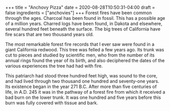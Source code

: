 +++
title = "Anchovy Pizza"
date = 2020-08-28T10:50:31-04:00
draft = false
ingredients = ["anchovies"]
+++
Forest fires have been common through the ages. Charcoal has been found in fossil. This has a possible age of a million years. Charred logs have been found, in Dakota and elsewhere, several hundred feet beneath the surface. The big trees of California have fire scars that are two thousand years old.

The most remarkable forest fire records that I ever saw were found in a giant California redwood. This tree was felled a few years ago. Its trunk was cut to pieces and studied by scientific men, who from the number of its annual rings found the year of its birth, and also deciphered the dates of the various experiences the tree had had with fire.

This patriarch had stood three hundred feet high, was sound to the core, and had lived through two thousand one hundred and seventy-one years. Its existence began in the year 271 B.C. After more than five centuries of life, in A.D. 245 it was in the pathway of a forest fire from which it received a bad burn on the lower trunk. It was one hundred and five years before this burn was fully covered with tissue and bark.
